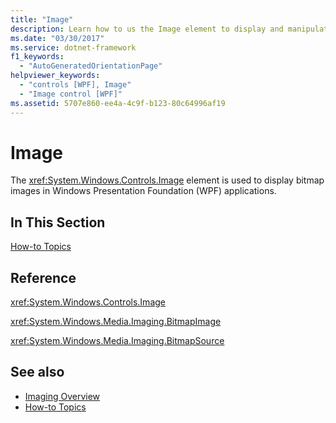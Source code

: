 ```yaml
---
title: "Image"
description: Learn how to us the Image element to display and manipulate bitmap images in a Windows Presentation Foundation (WPF) application.
ms.date: "03/30/2017"
ms.service: dotnet-framework
f1_keywords: 
  - "AutoGeneratedOrientationPage"
helpviewer_keywords: 
  - "controls [WPF], Image"
  - "Image control [WPF]"
ms.assetid: 5707e860-ee4a-4c9f-b123-80c64996af19
---
```

# Image

The <xref:System.Windows.Controls.Image> element is used to display bitmap images in Windows Presentation Foundation (WPF) applications.  
  
## In This Section  

 [How-to Topics](image-how-to-topics.md)  
  
## Reference  

 <xref:System.Windows.Controls.Image>  
  
 <xref:System.Windows.Media.Imaging.BitmapImage>  
  
 <xref:System.Windows.Media.Imaging.BitmapSource>  
  
## See also

- [Imaging Overview](../graphics-multimedia/imaging-overview.md)
- [How-to Topics](../graphics-multimedia/imaging-how-to-topics.md)

